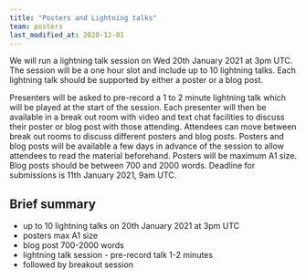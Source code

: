 ```yaml
---
title: "Posters and Lightning talks"
team: posters
last_modified_at: 2020-12-01
---
```


We will run a lightning talk session on Wed 20th January 2021 at 3pm UTC.  The session will be a one hour slot and include up to 10  lightning talks. Each lightning talk should be supported by either a poster or a blog post.

Presenters will be asked to pre-record a 1 to 2 minute lightning talk which will be played at the start of the session. Each presenter will then be available in a break out room with video and text chat facilities to discuss their poster or blog post with those attending. Attendees can move between break out rooms to discuss different posters and blog posts.  Posters and blog posts will be available a few days in advance of the session to allow attendees to read the material beforehand. Posters will be maximum A1 size. Blog posts should be between 700 and 2000 words. Deadline for submissions is 11th January 2021, 9am UTC.

## Brief summary

* up to 10 lightning talks on 20th January 2021 at 3pm UTC
* posters max A1 size
* blog post 700-2000 words
* lightning talk session - pre-record talk 1-2 minutes
* followed by breakout session
